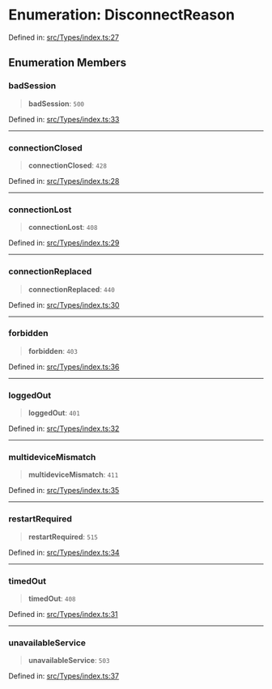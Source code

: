 # Enumeration: DisconnectReason

Defined in: [src/Types/index.ts:27](https://github.com/Fokusdotid/bail/blob/3bd64a6fd6e8fc52d3ec9ba842534bed26103555/src/Types/index.ts#L27)

## Enumeration Members

### badSession

> **badSession**: `500`

Defined in: [src/Types/index.ts:33](https://github.com/Fokusdotid/bail/blob/3bd64a6fd6e8fc52d3ec9ba842534bed26103555/src/Types/index.ts#L33)

***

### connectionClosed

> **connectionClosed**: `428`

Defined in: [src/Types/index.ts:28](https://github.com/Fokusdotid/bail/blob/3bd64a6fd6e8fc52d3ec9ba842534bed26103555/src/Types/index.ts#L28)

***

### connectionLost

> **connectionLost**: `408`

Defined in: [src/Types/index.ts:29](https://github.com/Fokusdotid/bail/blob/3bd64a6fd6e8fc52d3ec9ba842534bed26103555/src/Types/index.ts#L29)

***

### connectionReplaced

> **connectionReplaced**: `440`

Defined in: [src/Types/index.ts:30](https://github.com/Fokusdotid/bail/blob/3bd64a6fd6e8fc52d3ec9ba842534bed26103555/src/Types/index.ts#L30)

***

### forbidden

> **forbidden**: `403`

Defined in: [src/Types/index.ts:36](https://github.com/Fokusdotid/bail/blob/3bd64a6fd6e8fc52d3ec9ba842534bed26103555/src/Types/index.ts#L36)

***

### loggedOut

> **loggedOut**: `401`

Defined in: [src/Types/index.ts:32](https://github.com/Fokusdotid/bail/blob/3bd64a6fd6e8fc52d3ec9ba842534bed26103555/src/Types/index.ts#L32)

***

### multideviceMismatch

> **multideviceMismatch**: `411`

Defined in: [src/Types/index.ts:35](https://github.com/Fokusdotid/bail/blob/3bd64a6fd6e8fc52d3ec9ba842534bed26103555/src/Types/index.ts#L35)

***

### restartRequired

> **restartRequired**: `515`

Defined in: [src/Types/index.ts:34](https://github.com/Fokusdotid/bail/blob/3bd64a6fd6e8fc52d3ec9ba842534bed26103555/src/Types/index.ts#L34)

***

### timedOut

> **timedOut**: `408`

Defined in: [src/Types/index.ts:31](https://github.com/Fokusdotid/bail/blob/3bd64a6fd6e8fc52d3ec9ba842534bed26103555/src/Types/index.ts#L31)

***

### unavailableService

> **unavailableService**: `503`

Defined in: [src/Types/index.ts:37](https://github.com/Fokusdotid/bail/blob/3bd64a6fd6e8fc52d3ec9ba842534bed26103555/src/Types/index.ts#L37)
